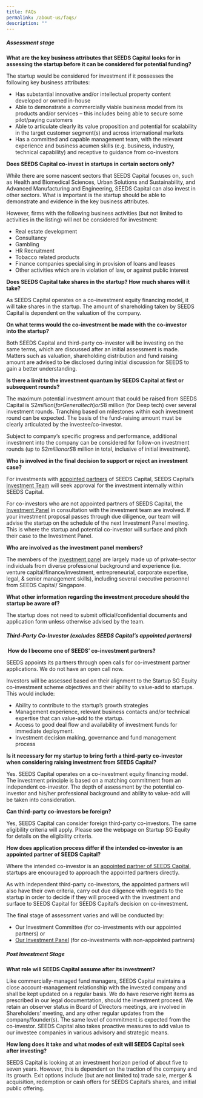 ```yaml
---
title: FAQs
permalink: /about-us/faqs/
description: ""
---
```

##### Assessment stage

**What are the key business attributes that SEEDS Capital looks for in assessing the startup before it can be considered for potential funding?**

The startup would be considered for investment if it possesses the following key business attributes:

* Has substantial innovative and/or intellectual property content developed or owned in-house
* Able to demonstrate a commercially viable business model from its products and/or services – this includes being able to secure some pilot/paying customers
* Able to articulate clearly its value proposition and potential for scalability in the target customer segment(s) and across international markets
* Has a committed and capable management team, with the relevant experience and business acumen skills (e.g. business, industry, technical capability) and receptive to guidance from co-investors


**Does SEEDS Capital co-invest in startups in certain sectors only?**

While there are some nascent sectors that SEEDS Capital focuses on, such as Health and Biomedical Sciences, Urban Solutions and Sustainability, and Advanced Manufacturing and Engineering, SEEDS Capital can also invest in other sectors. What is important is the startup should be able to demonstrate and evidence in the key business attributes.

However, firms with the following business activities (but not limited to activities in the listing) will not be considered for investment:

* Real estate development
* Consultancy
* Gambling
* HR Recruitment
* Tobacco related products
* Finance companies specialising in provision of loans and leases
* Other activities which are in violation of law, or against public interest

**Does SEEDS Capital take shares in the startup? How much shares will it take?**

As SEEDS Capital operates on a co-investment equity financing model, it will take shares in the startup. The amount of shareholding taken by SEEDS Capital is dependent on the valuation of the company.


**On what terms would the co-investment be made with the co-investor into the startup?**

Both SEEDS Capital and third-party co-investor will be investing on the same terms, which are discussed after an initial assessment is made. Matters such as valuation, shareholding distribution and fund raising amount are advised to be disclosed during initial discussion for SEEDS to gain a better understanding.

**Is there a limit to the investment quantum by SEEDS Capital at first or subsequent rounds?**

The maximum potential investment amount that could be raised from SEEDS Capital is S$2 million (for General tech) or S$8 million (for Deep tech) over several investment rounds. Tranching based on milestones within each investment round can be expected. The basis of the fund-raising amount must be clearly articulated by the investee/co-investor.

Subject to company’s specific progress and performance, additional investment into the company can be considered for follow-on investment rounds (up to S$2 million or S$8 million in total, inclusive of initial investment).

**Who is involved in the final decision to support or reject an investment case?**

For investments with [appointed partners](/for-startups/co-investment-partners/all-partners/) of SEEDS Capital, SEEDS Capital’s [Investment Team](/about-us/investment-team/) will seek approval for the investment internally within SEEDS Capital.

For co-investors who are not appointed partners of SEEDS Capital, the [Investment Panel](/about-us/investment-panel/) in consultation with the investment team are involved. If your investment proposal passes through due diligence, our team will advise the startup on the schedule of the next Investment Panel meeting. This is where the startup and potential co-investor will surface and pitch their case to the Investment Panel.

**Who are involved as the investment panel members?**

The members of the [investment panel](/about-us/investment-panel/) are largely made up of private-sector individuals from diverse professional background and experience (i.e. venture capital/finance/investment, entrepreneurial, corporate expertise, legal, & senior management skills), including several executive personnel from SEEDS Capital/ Singapore.

**What other information regarding the investment procedure should the startup be aware of?**

The startup does not need to submit official/confidential documents and application form unless otherwise advised by the team.

##### Third-Party Co-Investor (excludes SEEDS Capital’s appointed partners)

 **How do I become one of SEEDS’ co-investment partners?**

SEEDS appoints its partners through open calls for co-investment partner applications. We do not have an open call now.

Investors will be assessed based on their alignment to the Startup SG Equity co-investment scheme objectives and their ability to value-add to startups. This would include:
* Ability to contribute to the startup’s growth strategies
* Management experience, relevant business contacts and/or technical expertise that can value-add to the startup.
* Access to good deal flow and availability of investment funds for immediate deployment.
* Investment decision making, governance and fund management process

**Is it necessary for my startup to bring forth a third-party co-investor when considering raising investment from SEEDS Capital?**

Yes. SEEDS Capital operates on a co-investment equity financing model. The investment principle is based on a matching commitment from an independent co-investor. The depth of assessment by the potential co-investor and his/her professional background and ability to value-add will be taken into consideration.

**Can third-party co-investors be foreign?**

Yes, SEEDS Capital can consider foreign third-party co-investors. The same eligibility criteria will apply. Please see the webpage on Startup SG Equity for details on the eligibility criteria.

**How does application process differ if the intended co-investor is an appointed partner of SEEDS Capital?**

Where the intended co-investor is an [appointed partner of SEEDS Capital](/for-startups/co-investment-partners/all-partners/), startups are encouraged to approach the appointed partners directly.

As with independent third-party co-investors, the appointed partners will also have their own criteria, carry out due diligence with regards to the startup in order to decide if they will proceed with the investment and surface to SEEDS Capital for SEEDS Capital’s decision on co-investment.

The final stage of assessment varies and will be conducted by:

*   Our Investment Committee (for co-investments with our appointed partners) or
*   [Our Investment Panel](/about-us/investment-panel/) (for co-investments with non-appointed partners)

##### Post Investment Stage

**What role will SEEDS Capital assume after its investment?**

Like commercially-managed fund managers, SEEDS Capital maintains a close account-management relationship with the invested company and shall be kept updated on a regular basis. We do have reserve right items as prescribed in our legal documentation, should the investment proceed. We retain an observer status in Board of Directors meetings, are involved in Shareholders’ meeting, and any other regular updates from the company/founder(s). The same level of commitment is expected from the co-investor. SEEDS Capital also takes proactive measures to add value to our investee companies in various advisory and strategic means.

**How long does it take and what modes of exit will SEEDS Capital seek after investing?**

SEEDS Capital is looking at an investment horizon period of about five to seven years. However, this is dependent on the traction of the company and its growth. Exit options include (but are not limited to) trade sale, merger & acquisition, redemption or cash offers for SEEDS Capital’s shares, and initial public offering.